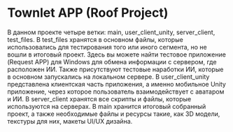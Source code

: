 # Townlet APP (Roof Project)
В данном проекте четыре ветки: main, user_client_unity, server_client, test_files.
В test_files хранятся в основном файлы, которые использовались для тестирования того или иного сегмента, но не вошли в итоговый проект. Здесь вы можете найти тестовое приложение (Request APP) для Windows для обмена информации с сервером, где расположен ИИ. Также присутствуют тестовые наработки ИИ, которые в основном запускались на локальном сервере.
В user_client_unity представлена клиентская часть приложения, а именно мобильное Unity приложение, через которое пользователь взаимодействует с аватаром и ИИ.
В server_client хранятся все скрипты и файлы, которые используются на серверах.
В main хранится итоговый собранный проект, а также необходимые файлы и ресурсы такие, как 3D модели, текстуры для них, макеты UI/UX дизайна.
